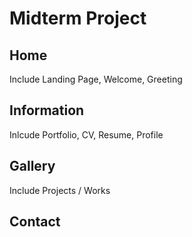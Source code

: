 # Midterm Project


## Home

Include Landing Page, Welcome, Greeting


## Information

Inlcude Portfolio, CV, Resume, Profile


## Gallery

Include Projects / Works

## Contact
